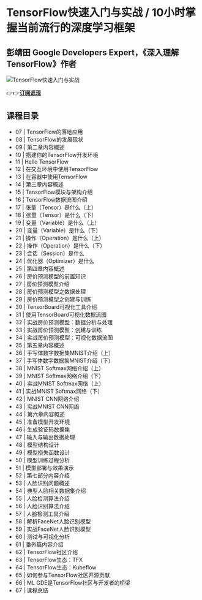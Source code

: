 TensorFlow快速入门与实战 / 10小时掌握当前流行的深度学习框架
=====================================

彭靖田 **Google Developers Expert，《深入理解TensorFlow》作者**
---------------------------------------------------

![TensorFlow快速入门与实战](https://www.geekgay.com/storage/geek/geek_3eef8d1b8860d175810e20b8ee911439.jpg)  
  
👉👉[**订阅返现**](https://time.geekbang.org/course/intro/100023001?code=v3Daif8-c-d8AUefRKnxAQFaYKZJFoH24apep%2Fyfm7Y%3D "TensorFlow快速入门与实战")  
  
课程目录
----

  
  
- 07 | TensorFlow的落地应用
- 08 | TensorFlow的发展现状
- 09 | 第二章内容概述
- 10 | 搭建你的TensorFlow开发环境
- 11 | Hello TensorFlow
- 12 | 在交互环境中使用TensorFlow
- 13 | 在容器中使用TensorFlow
- 14 | 第三章内容概述
- 15 | TensorFlow模块与架构介绍
- 16 | TensorFlow数据流图介绍
- 17 | 张量（Tensor）是什么（上）
- 18 | 张量（Tensor）是什么（下）
- 19 | 变量（Variable）是什么（上）
- 20 | 变量（Variable）是什么（下）
- 21 | 操作（Operation）是什么（上）
- 22 | 操作（Operation）是什么（下）
- 23 | 会话（Session）是什么
- 24 | 优化器（Optimizer）是什么
- 25 | 第四章内容概述
- 26 | 房价预测模型的前置知识
- 27 | 房价预测模型介绍
- 28 | 房价预测模型之数据处理
- 29 | 房价预测模型之创建与训练
- 30 | TensorBoard可视化工具介绍
- 31 | 使用TensorBoard可视化数据流图
- 32 | 实战房价预测模型：数据分析与处理
- 33 | 实战房价预测模型：创建与训练
- 34 | 实战房价预测模型：可视化数据流图
- 35 | 第五章内容概述
- 36 | 手写体数字数据集MNIST介绍（上）
- 37 | 手写体数字数据集MNIST介绍（下）
- 38 | MNIST Softmax网络介绍（上）
- 39 | MNIST Softmax网络介绍（下）
- 40 | 实战MNIST Softmax网络（上）
- 41 | 实战MNIST Softmax网络（下）
- 42 | MNIST CNN网络介绍
- 43 | 实战MNIST CNN网络
- 44 | 第六章内容概述
- 45 | 准备模型开发环境
- 46 | 生成验证码数据集
- 47 | 输入与输出数据处理
- 48 | 模型结构设计
- 49 | 模型损失函数设计
- 50 | 模型训练过程分析
- 51 | 模型部署与效果演示
- 52 | 第七部分内容介绍
- 53 | 人脸识别问题概述
- 54 | 典型人脸相关数据集介绍
- 55 | 人脸检测算法介绍
- 56 | 人脸识别算法介绍
- 57 | 人脸检测工具介绍
- 58 | 解析FaceNet人脸识别模型
- 59 | 实战FaceNet人脸识别模型
- 60 | 测试与可视化分析
- 61 | 番外篇内容介绍
- 62 | TensorFlow社区介绍
- 63 | TensorFlow生态：TFX
- 64 | TensorFlow生态：Kubeflow
- 65 | 如何参与TensorFlow社区开源贡献
- 66 | ML GDE是TensorFlow社区与开发者的桥梁
- 67 | 课程总结